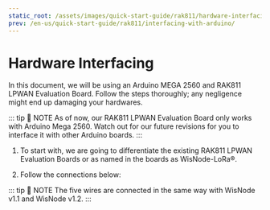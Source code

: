 ```yaml
---
static_root: /assets/images/quick-start-guide/rak811/hardware-interfacing
prev: /en-us/quick-start-guide/rak811/interfacing-with-arduino/
---
```


# Hardware Interfacing

In this document, we will be using an Arduino MEGA 2560 and RAK811 LPWAN Evaluation Board. Follow the steps thoroughly; any negligence might end up damaging your hardwares.

::: tip 📝 NOTE
As of now, our RAK811 LPWAN Evaluation Board only works with Arduino Mega 2560. Watch out for our future revisions for you to interface it with other Arduino boards.
:::

1. To start with, we are going to differentiate the existing RAK811 LPWAN Evaluation Boards or as named in the boards as WisNode-LoRa®.

<rk-img
  :src="`${$frontmatter.static_root}/zsznmbkn2pnfmpuido2s.png`"
  width="100%"
  figure-number="1"
  caption="Jumper Connection for both RAK811 LPWAN Evaluation Board v1.1 and v1.2"
/>

2. Follow the connections below:

<rk-img
  :src="`${$frontmatter.static_root}/oeathvi6iddqykyzihqu.png`"
  width="100%"
  figure-number="2"
  caption="RAK811 LPWAN Evaluation Board to Arduino Mega 2560 connection."
/>

::: tip 📝 NOTE
The five wires are connected in the same way with WisNode v1.1 and WisNode v1.2.
:::
